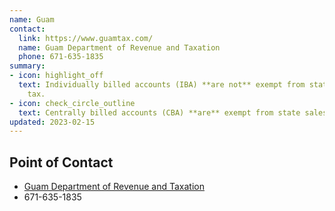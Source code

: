 ```yaml
---
name: Guam
contact:
  link: https://www.guamtax.com/
  name: Guam Department of Revenue and Taxation
  phone: 671-635-1835
summary:
- icon: highlight_off
  text: Individually billed accounts (IBA) **are not** exempt from state sales
    tax.
- icon: check_circle_outline
  text: Centrally billed accounts (CBA) **are** exempt from state sales tax.
updated: 2023-02-15
---
```


## Point of Contact
- [Guam Department of Revenue and Taxation](https://www.guamtax.com/)
- 671-635-1835